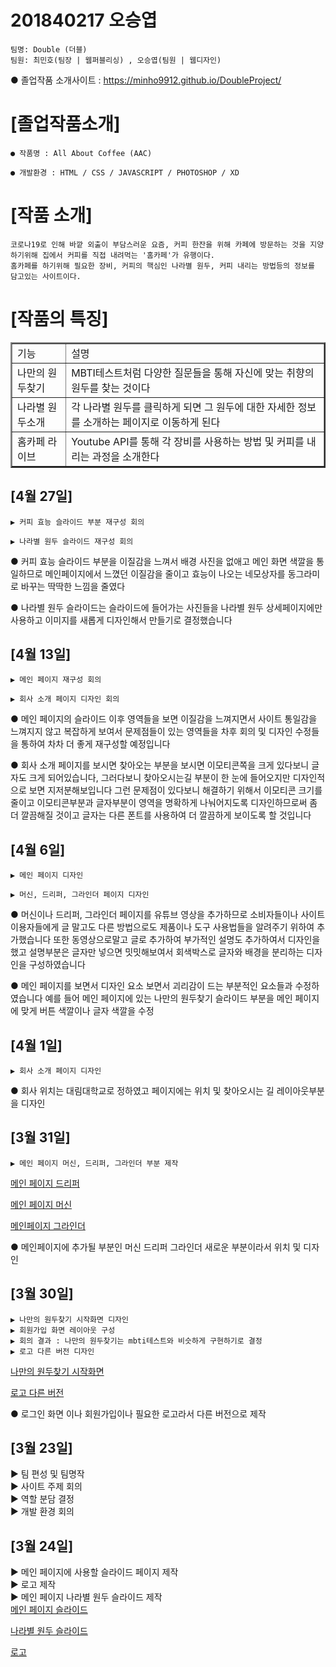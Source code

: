 # 201840217 오승엽

    팀명: Double (더블)
    팀원: 최민호(팀장 | 웹퍼블리싱) , 오승엽(팀원 | 웹디자인)

● 졸업작품 소개사이트 : https://minho9912.github.io/DoubleProject/

# [졸업작품소개]

    ● 작품명 : All About Coffee (AAC)

    ● 개발환경 : HTML / CSS / JAVASCRIPT / PHOTOSHOP / XD

# [작품 소개]

    코로나19로 인해 바깥 외출이 부담스러운 요즘, 커피 한잔을 위해 카페에 방문하는 것을 지양하기위해 집에서 커피를 직접 내려먹는 '홈카페'가 유행이다.
    홈카페를 하기위해 필요한 장비, 커피의 핵심인 나라별 원두, 커피 내리는 방법등의 정보를 담고있는 사이트이다.

# [작품의 특징]
<table border=2> 
    <tr>
    <td>기능</td>
    <td>설명</td>
    </tr>
    <tr>
    <td>나만의 원두찾기</td>
    <td>MBTI테스트처럼 다양한 질문들을 통해 자신에 맞는 취향의 원두를 찾는 것이다</td>
    </tr>
    <tr>
    <td>나라별 원두소개</td>
    <td>각 나라별 원두를 클릭하게 되면 그 원두에 대한 자세한 정보를 소개하는 페이지로 이동하게 된다</td>
    </tr>
    <tr>
    <td>홈카페 라이브</td>
    <td>Youtube API를 통해 각 장비를 사용하는 방법 및 커피를 내리는 과정을 소개한다</td>
    </tr>
</table>


## [4월 27일]

    ▶ 커피 효능 슬라이드 부분 재구성 회의 
    
    ▶ 나라별 원두 슬라이드 재구성 회의
    
 ● 커피 효능 슬라이드 부분을 이질감을 느껴서 배경 사진을 없애고 메인 화면 색깔을 통일하므로 메인페이지에서 느꼈던 이질감을 줄이고 효능이 나오는 네모상자를 동그라미로 바꾸는 딱딱한 느낌을 줄였다
 
 ● 나라별 원두 슬라이드는 슬라이드에 들어가는 사진들을 나라별 원두 상세페이지에만 사용하고 이미지를 새롭게 디자인해서 만들기로 결정했습니다

## [4월 13일]

    ▶ 메인 페이지 재구성 회의 
    
    ▶ 회사 소개 페이지 디자인 회의
    
 ● 메인 페이지의 슬라이드 이후 영역들을 보면 이질감을 느껴지면서 사이트 통일감을 느껴지지 않고 복잡하게 보여서 문제점들이 있는 영역들을 차후 회의 및 디자인 수정들을 통하여 차차 더 좋게 재구성할 예정입니다
 
 ● 회사 소개 페이지를 보시면 찾아오는 부분을 보시면 이모티콘쪽을 크게 있다보니 글자도 크게 되어있습니다, 그러다보니 찾아오시는길 부분이 한 눈에 들어오지만 디자인적으로 보면 지저분해보입니다 그런 문제점이 있다보니 해결하기 위해서 이모티콘 크기를 줄이고 이모티콘부분과 글자부분이 영역을 명확하게 나눠어지도록 디자인하므로써 좀 더 깔끔해질 것이고 글자는 다른 폰트를 사용하여 더 깔끔하게 보이도록 할 것입니다
 

## [4월 6일]

    ▶ 메인 페이지 디자인 
    
    ▶ 머신, 드리퍼, 그라인더 페이지 디자인
    
 ● 머신이나 드리퍼, 그라인더 페이지를 유튜브 영상을 추가하므로 소비자들이나 사이트 이용자들에게 글 말고도 다른 방법으로도 제품이나 도구 사용법들을 알려주기 위하여 추가했습니다
 또한 동영상으로말고 글로 추가하여 부가적인 설명도 추가하여서 디자인을 했고 설명부분은 글자만 넣으면 밋밋해보여서 회색박스로 글자와 배경을 분리하는 디자인을 구성하였습니다
 
 ● 메인 페이지를 보면서 디자인 요소 보면서 괴리감이 드는 부분적인 요소들과 수정하였습니다 예를 들어 메인 페이지에 있는 나만의 원두찾기 슬라이드 부분을 메인 페이지에 맞게 버튼 색깔이나 글자 색깔을 수정

 
## [4월 1일]

    ▶ 회사 소개 페이지 디자인
    
 ● 회사 위치는 대림대학교로 정하였고 페이지에는 위치 및 찾아오시는 길 레이아웃부분을 디자인
    
## [3월 31일]

    ▶ 메인 페이지 머신, 드리퍼, 그라인더 부분 제작

[메인 페이지 드리퍼](%EB%93%9C%EB%A6%AC%ED%8D%BC.png)

[메인 페이지 머신](%EB%A8%B8%EC%8B%A0.png)

[메인페이지 그라인더](%EA%B7%B8%EB%9D%BC%EC%9D%B8%EB%8D%94.png)

● 메인페이지에 추가될 부분인 머신 드리퍼 그라인더 새로운 부분이라서 위치 및 디자인

## [3월 30일]

    ▶ 나만의 원두찾기 시작화면 디자인
    ▶ 회원가입 화면 레이아웃 구성
    ▶ 회의 결과 : 나만의 원두찾기는 mbti테스트와 비슷하게 구현하기로 결정
    ▶ 로고 다른 버전 디자인

[나만의 원두찾기 시작화면](%EC%83%81%EC%84%B8%ED%8E%98%EC%9D%B4%EC%A7%80.png)


[로고 다른 버전](%EB%A1%9C%EA%B3%A0%20%EB%8B%A4%EB%A5%B8%EB%B2%84%EC%A0%84.png)

● 로그인 화면 이나 회원가입이나 필요한 로고라서 다른 버전으로 제작

## [3월 23일]

▶ 팀 편성 및 팀명작 \
▶ 사이트 주제 회의\
▶ 역할 분담 결정\
▶ 개발 환경 회의

## [3월 24일]

▶ 메인 페이지에 사용할 슬라이드 페이지 제작 \
▶ 로고 제작 \
▶ 메인 페이지 나라별 원두 슬라이드 제작\
[메인 페이지 슬라이드](./%EB%93%9C%EB%A6%AC%ED%8D%BC.png) 

[나라별 원두 슬라이드](./%EA%B3%BC%ED%85%8C%EB%A7%90%EB%9D%BC.png) 

[로고](%EB%A1%9C%EA%B3%A0%20%EC%88%98%EC%A0%95%EB%B3%B8.PNG)
